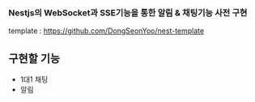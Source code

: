 ### Nestjs의 WebSocket과 SSE기능을 통한 알림 & 채팅기능 사전 구현

template : https://github.com/DongSeonYoo/nest-template

## 구현할 기능
- 1대1 채팅
- 알림
